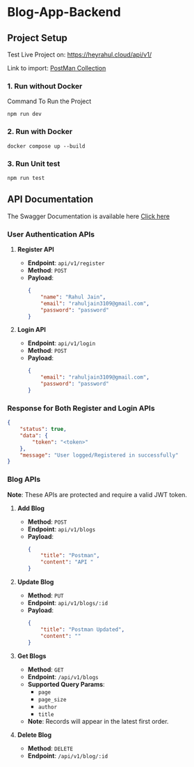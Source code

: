 # Blog-App-Backend

## Project Setup

Test Live Project on: https://heyrahul.cloud/api/v1/

Link to import: [PostMan Collection](https://drive.google.com/file/d/1tVCd0NvcLCIsC80wDaKElFx41fRbM_J3/view?usp=sharing)

### 1. Run without Docker

Command To Run the Project
```
npm run dev
```

### 2. Run with Docker
```
docker compose up --build 
```

### 3. Run Unit test
```
npm run test
```

## API Documentation

The Swagger Documentation is available here [Click here](https://heyrahul.cloud/docs/)

### User Authentication APIs

1. **Register API**
   - **Endpoint**: `api/v1/register`
   - **Method**: `POST`
   - **Payload**:
     ```json
     {
         "name": "Rahul Jain",
         "email": "rahuljain3109@gmail.com",
         "password": "password"
     }
     ```

2. **Login API**
   - **Endpoint**: `api/v1/login`
   - **Method**: `POST`
   - **Payload**:
     ```json
     {
         "email": "rahuljain3109@gmail.com",
         "password": "password"
     }
     ```

### Response for Both Register and Login APIs
```json
{
    "status": true,
    "data": {
        "token": "<token>"
    },
    "message": "User logged/Registered in successfully"
}
```

### Blog APIs

**Note**: These APIs are protected and require a valid JWT token.

1. **Add Blog**
   - **Method**: `POST`
   - **Endpoint**: `api/v1/blogs`
   - **Payload**:
     ```json
     {
         "title": "Postman",
         "content": "API "
     }
     ```

2. **Update Blog**
   - **Method**: `PUT`
   - **Endpoint**: `api/v1/blogs/:id`
   - **Payload**:
     ```json
     {
         "title": "Postman Updated",
         "content": ""
     }
     ```

3. **Get Blogs**
   - **Method**: `GET`
   - **Endpoint**: `/api/v1/blogs`
   - **Supported Query Params**:
     - `page`
     - `page_size`
     - `author`
     - `title`
   - **Note**: Records will appear in the latest first order.

4. **Delete Blog**
   - **Method**: `DELETE`
   - **Endpoint**: `/api/v1/blog/:id`